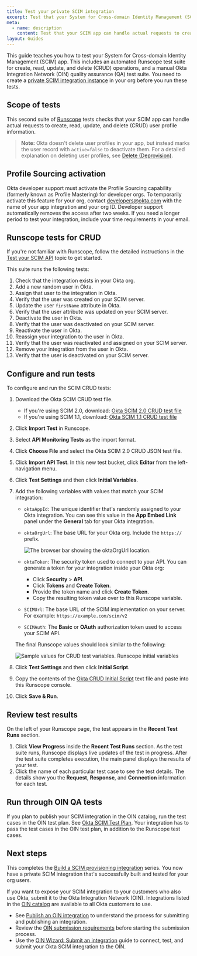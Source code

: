 ```yaml
---
title: Test your private SCIM integration
excerpt: Test that your System for Cross-domain Identity Management (SCIM) app can handle actual requests to create, read, update, and delete (CRUD) user profile information, and manually run the Okta Integration Network (OIN) quality assurance test cases.
meta:
  - name: description
    content: Test that your SCIM app can handle actual requests to create, read, update and delete (CRUD) user profile information, and manually run the Okta Integration Network (OIN) quality assurance test cases.
layout: Guides
---
```


This guide teaches you how to test your System for Cross-domain Identity Management (SCIM) app. This includes an automated Runscope test suite for create, read, update, and delete (CRUD) operations, and a manual Okta Integration Network (OIN) quality assurance (QA) test suite. You need to create a [private SCIM integration instance](/docs/guides/scim-provisioning-integration-connect/main/#connect-to-your-scim-service) in your org before you run these tests.

## Scope of tests

This second suite of [Runscope](https://www.runscope.com) tests checks that your SCIM app can handle actual requests to create, read, update, and delete (CRUD) user profile information.

> **Note:** Okta doesn't delete user profiles in your app, but instead marks the user record with `active=false` to deactivate them. For a detailed explanation on deleting user profiles, see [Delete (Deprovision)](/docs/concepts/scim/#delete-deprovision).

## Profile Sourcing activation

Okta developer support must activate the Profile Sourcing capability (formerly known as Profile Mastering) for developer orgs. To temporarily activate this feature for your org, contact <developers@okta.com> with the name of your app integration and your org ID. Developer support automatically removes the access after two weeks. If you need a longer period to test your integration, include your time requirements in your email.

## Runscope tests for CRUD

If you're not familiar with Runscope, follow the detailed instructions in the [Test your SCIM API](/docs/guides/scim-provisioning-integration-prepare/main/#test-your-scim-api) topic to get started.

This suite runs the following tests:

1. Check that the integration exists in your Okta org.
1. Add a new random user in Okta.
1. Assign that user to the integration in Okta.
1. Verify that the user was created on your SCIM server.
1. Update the user `firstName` attribute in Okta.
1. Verify that the user attribute was updated on your SCIM server.
1. Deactivate the user in Okta.
1. Verify that the user was deactivated on your SCIM server.
1. Reactivate the user in Okta.
1. Reassign your integration to the user in Okta.
1. Verify that the user was reactivated and assigned on your SCIM server.
1. Remove your integration from the user in Okta.
1. Verify that the user is deactivated on your SCIM server.

## Configure and run tests

To configure and run the SCIM CRUD tests:

1. Download the Okta SCIM CRUD test file.
    * If you're using SCIM 2.0, download: [Okta SCIM 2.0 CRUD test file](/standards/SCIM/SCIMFiles/Okta-SCIM-20-CRUD-Test.json)
    * If you're using SCIM 1.1, download: [Okta SCIM 1.1 CRUD test file](/standards/SCIM/SCIMFiles/Okta-SCIM-11-CRUD-Test.json)
1. Click **Import Test** in Runscope.
1. Select **API Monitoring Tests** as the import format.
1. Click **Choose File** and select the Okta SCIM 2.0 CRUD JSON test file.
1. Click **Import API Test**. In this new test bucket, click **Editor** from the left-navigation menu.
1. Click **Test Settings** and then click **Initial Variables**.
1. Add the following variables with values that match your SCIM integration:
    * `oktaAppId`: The unique identifier that's randomly assigned to your Okta integration. You can see this value in the **App Embed Link** panel under the **General** tab for your Okta integration.
    * `oktaOrgUrl`: The base URL for your Okta org. Include the `https://` prefix.

        <div class="three-quarter border">

        ![The browser bar showing the oktaOrgUrl location.](/img/oin/scim_crud-test-identifiers.png)

        </div>

    * `oktaToken`: The security token used to connect to your API. You can generate a token for your integration inside your Okta org:
        * Click **Security** > **API**.
        * Click **Tokens** and **Create Token**.
        * Provide the token name and click **Create Token**.
        * Copy the resulting token value over to this Runscope variable.
    * `SCIMUrl`: The base URL of the SCIM implementation on your server. For example: `https://example.com/scim/v2`
    * `SCIMAuth`: The **Basic** or **OAuth** authorization token used to access your SCIM API.

    The final Runscope values should look similar to the following:

    <div class="three-quarter border">

    ![Sample values for CRUD test variables. Runscope initial variables](/img/oin/scim_crud-variables-d.png)

    </div>

1. Click **Test Settings** and then click **Initial Script**.
1. Copy the contents of the [Okta CRUD Initial Script](/standards/SCIM/SCIMFiles/Initial_Script_CRUD.txt) text file and paste into this Runscope console.
1. Click **Save & Run**.

## Review test results

On the left of your Runscope page, the test appears in the **Recent Test Runs** section.

1. Click **View Progress** inside the **Recent Test Runs** section.
   As the test suite runs, Runscope displays live updates of the test in progress. After the test suite completes execution, the main panel displays the results of your test.
1. Click the name of each particular test case to see the test details. The details show you the **Request**, **Response**, and **Connection** information for each test.

<!-- temporarily removing this link due to 404 on Runscope side. OKTA-332238
For comparison and reference, here is an example of [a successful Runscope test run](https://www.runscope.com/radar/rho3mr74kof3/05da739b-a2b2-49ce-91a0-656320deab17/history/b49431ec-662f-49b5-b382-7149eec85091) for the SCIM 2.0 CRUD test suite.
-->

## Run through OIN QA tests

If you plan to publish your SCIM integration in the OIN catalog, run the test cases in the OIN test plan. See [Okta SCIM Test Plan](/standards/SCIM/SCIMFiles/okta-scim-test-plan-v2.xlsx). Your integration has to pass the test cases in the OIN test plan, in addition to the Runscope test cases.

## Next steps

This completes the [Build a SCIM provisioning integration](/docs/guides/scim-provisioning-integration-overview/) series. You now have a private SCIM integration that's successfully built and tested for your org users.

If you want to expose your SCIM integration to your customers who also use Okta, submit it to the Okta Integration Network (OIN). Integrations listed in the [OIN catalog](https://www.okta.com/integrations/) are available to all Okta customers to use.

* See [Publish an OIN integration](/docs/guides/submit-app-overview/) to understand the process for submitting and publishing an integration.
* Review the [OIN submission requirements](/docs/guides/submit-app-prereq/) before starting the submission process.
* Use the [OIN Wizard: Submit an integration](/docs/guides/submit-oin-app/scim/main/) guide to connect, test, and submit your Okta SCIM integration to the OIN.
